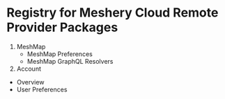 # Registry for Meshery Cloud Remote Provider Packages

1. MeshMap
   - MeshMap Preferences
   - MeshMap GraphQL Resolvers
1. Account
  - Overview
  - User Preferences
